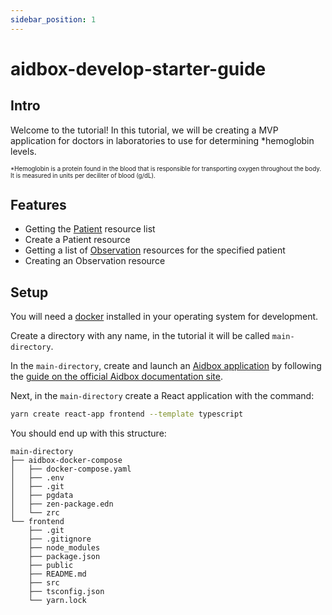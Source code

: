 ```yaml
---
sidebar_position: 1
---
```


# aidbox-develop-starter-guide

## Intro

Welcome to the tutorial! In this tutorial, we will be creating a MVP application for doctors in laboratories to use for determining *hemoglobin levels.

<sub><sup>*Hemoglobin is a protein found in the blood that is responsible for transporting oxygen throughout the body. It is measured in units per deciliter of blood (g/dL).</sup></sub>

## Features

- Getting the [Patient](https://build.fhir.org/patient.html) resource list
- Create a Patient resource
- Getting a list of [Observation](https://build.fhir.org/observation.html) resources for the specified patient
- Creating an Observation resource

## Setup

You will need a [docker](https://www.docker.com/) installed in your operating system for development.

Create a directory with any name, in the tutorial it will be called `main-directory`.

In the `main-directory`, create and launch an [Aidbox application](https://www.health-samurai.io/aidbox) by following the [guide on the official Aidbox documentation site](https://docs.aidbox.app/getting-started/run-aidbox-locally-with-docker).

Next, in the `main-directory` create a React application with the command:
```bash
yarn create react-app frontend --template typescript
```

You should end up with this structure:
```
main-directory
├── aidbox-docker-compose
│   ├── docker-compose.yaml
│   ├── .env
│   ├── .git
│   ├── pgdata
│   ├── zen-package.edn
│   └── zrc
└── frontend
    ├── .git
    ├── .gitignore
    ├── node_modules
    ├── package.json
    ├── public
    ├── README.md
    ├── src
    ├── tsconfig.json
    └── yarn.lock
```